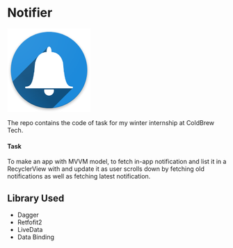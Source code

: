 # Notifier 
![Notifier](app/src/main/res/mipmap-xxxhdpi/ic_launcher.png?raw=true "Notifier") 

The repo contains the code of task for my winter internship at ColdBrew
Tech. 
#### Task 
To make an app with MVVM model, to fetch in-app notification and list it in a RecyclerView with and
update it as user scrolls down by fetching old notifications as well as
fetching latest notification. 
## Library Used 
* Dagger
* Retfofit2
* LiveData
* Data Binding

